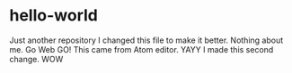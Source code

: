 # hello-world
Just another repository
I changed this file to make it better. Nothing about me. Go Web GO!
This came from Atom editor. YAYY
I made this second change. WOW
